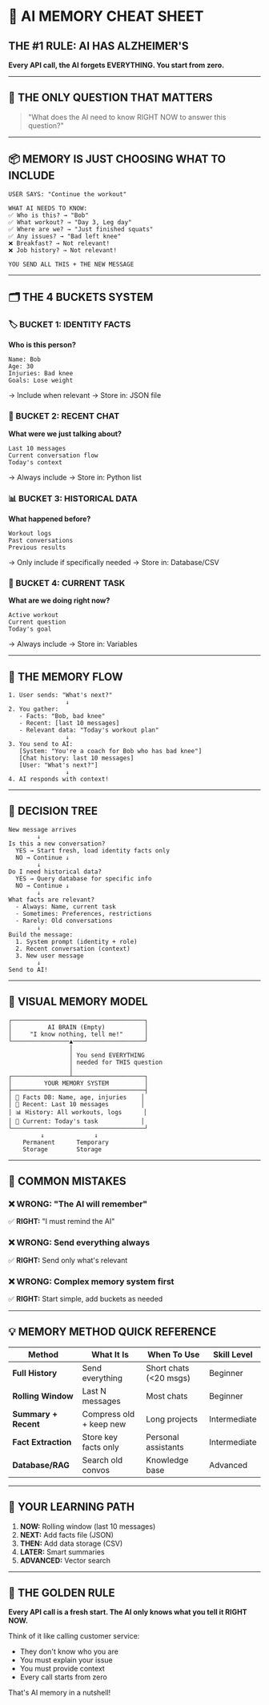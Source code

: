 # 🧠 AI MEMORY CHEAT SHEET

## THE #1 RULE: AI HAS ALZHEIMER'S
**Every API call, the AI forgets EVERYTHING. You start from zero.**

---

## 🎯 THE ONLY QUESTION THAT MATTERS
> "What does the AI need to know RIGHT NOW to answer this question?"

---

## 📦 MEMORY IS JUST CHOOSING WHAT TO INCLUDE

```
USER SAYS: "Continue the workout"

WHAT AI NEEDS TO KNOW:
✅ Who is this? → "Bob"
✅ What workout? → "Day 3, Leg day" 
✅ Where are we? → "Just finished squats"
✅ Any issues? → "Bad left knee"
❌ Breakfast? → Not relevant!
❌ Job history? → Not relevant!

YOU SEND ALL THIS + THE NEW MESSAGE
```

---

## 🗂️ THE 4 BUCKETS SYSTEM

### 🏷️ BUCKET 1: IDENTITY FACTS
**Who is this person?**
```
Name: Bob
Age: 30
Injuries: Bad knee
Goals: Lose weight
```
→ Include when relevant
→ Store in: JSON file

### 💬 BUCKET 2: RECENT CHAT
**What were we just talking about?**
```
Last 10 messages
Current conversation flow
Today's context
```
→ Always include
→ Store in: Python list

### 📊 BUCKET 3: HISTORICAL DATA
**What happened before?**
```
Workout logs
Past conversations
Previous results
```
→ Only include if specifically needed
→ Store in: Database/CSV

### 🎯 BUCKET 4: CURRENT TASK
**What are we doing right now?**
```
Active workout
Current question
Today's goal
```
→ Always include
→ Store in: Variables

---

## 🔄 THE MEMORY FLOW

```
1. User sends: "What's next?"
                ↓
2. You gather:
   - Facts: "Bob, bad knee"
   - Recent: [last 10 messages]
   - Relevant data: "Today's workout plan"
                ↓
3. You send to AI:
   [System: "You're a coach for Bob who has bad knee"]
   [Chat history: last 10 messages]
   [User: "What's next?"]
                ↓
4. AI responds with context!
```

---

## 📝 DECISION TREE

```
New message arrives
        ↓
Is this a new conversation?
  YES → Start fresh, load identity facts only
  NO → Continue ↓
        ↓
Do I need historical data?
  YES → Query database for specific info
  NO → Continue ↓
        ↓
What facts are relevant?
  - Always: Name, current task
  - Sometimes: Preferences, restrictions
  - Rarely: Old conversations
        ↓
Build the message:
  1. System prompt (identity + role)
  2. Recent conversation (context)
  3. New user message
        ↓
Send to AI!
```

---

## 🎨 VISUAL MEMORY MODEL

```
┌─────────────────────────────────────┐
│          AI BRAIN (Empty)           │
│     "I know nothing, tell me!"      │
└────────────────▲────────────────────┘
                 │
                 │ You send EVERYTHING
                 │ needed for THIS question
                 │
┌────────────────┴────────────────────┐
│         YOUR MEMORY SYSTEM          │
├─────────────────────────────────────┤
│ 📝 Facts DB: Name, age, injuries    │
│ 💬 Recent: Last 10 messages         │
│ 📊 History: All workouts, logs      │
│ 🎯 Current: Today's task            │
└─────────────────────────────────────┘
         ↓              ↓
    Permanent      Temporary
    Storage        Storage
```

---

## 🚫 COMMON MISTAKES

### ❌ WRONG: "The AI will remember"
✅ **RIGHT:** "I must remind the AI"

### ❌ WRONG: Send everything always
✅ **RIGHT:** Send only what's relevant

### ❌ WRONG: Complex memory system first
✅ **RIGHT:** Start simple, add buckets as needed

---

## 💡 MEMORY METHOD QUICK REFERENCE

| Method | What It Is | When To Use | Skill Level |
|--------|------------|-------------|-------------|
| **Full History** | Send everything | Short chats (<20 msgs) | Beginner |
| **Rolling Window** | Last N messages | Most chats | Beginner |
| **Summary + Recent** | Compress old + keep new | Long projects | Intermediate |
| **Fact Extraction** | Store key facts only | Personal assistants | Intermediate |
| **Database/RAG** | Search old convos | Knowledge base | Advanced |

---

## 🎯 YOUR LEARNING PATH

1. **NOW:** Rolling window (last 10 messages)
2. **NEXT:** Add facts file (JSON)
3. **THEN:** Add data storage (CSV)
4. **LATER:** Smart summaries
5. **ADVANCED:** Vector search

---

## 🔑 THE GOLDEN RULE

**Every API call is a fresh start. The AI only knows what you tell it RIGHT NOW.**

Think of it like calling customer service:
- They don't know who you are
- You must explain your issue
- You must provide context
- Every call starts from zero

That's AI memory in a nutshell!
